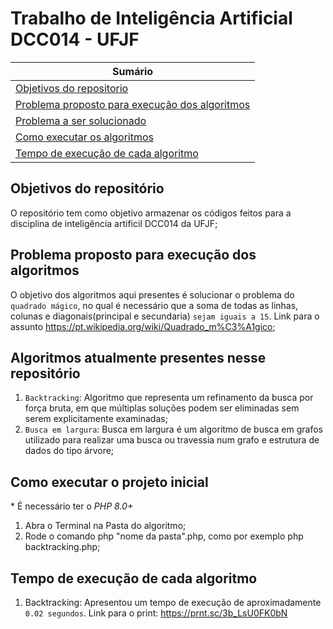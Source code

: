# Trabalho de Inteligência Artificial DCC014 - UFJF

| **Sumário** |
|-------------|
| [Objetivos do repositorio](#objetivos-do-repositório) |
| [Problema proposto para execução dos algoritmos](#problema-proposto-para-execução-dos-algoritmos) |
| [Problema a ser solucionado](#algoritmos-atualmente-presentes-nesse-repositório) |
| [Como executar os algoritmos ](#como-executar-o-projeto-inicial) |
| [Tempo de execução de cada algoritmo](#tempo-de-execução-de-cada-algoritmo) |

## Objetivos do repositório
O repositório tem como objetivo armazenar os códigos feitos para a disciplina de inteligência artificil DCC014 da UFJF;

## Problema proposto para execução dos algoritmos
O objetivo dos algoritmos aqui presentes é solucionar o problema do `quadrado mágico`, no qual é necessário que a soma de todas as linhas, colunas e diagonais(principal e secundaria) `sejam iguais a 15`. Link para o assunto https://pt.wikipedia.org/wiki/Quadrado_m%C3%A1gico;

## Algoritmos atualmente presentes nesse repositório
1. `Backtracking`: Algoritmo que representa um refinamento da busca por força bruta, em que múltiplas soluções podem ser eliminadas sem serem explicitamente examinadas;
2. `Busca em largura`: Busca em largura é um algoritmo de busca em grafos utilizado para realizar uma busca ou travessia num grafo e estrutura de dados do tipo árvore;

## Como executar o projeto inicial
\* É necessário ter o _PHP 8.0+_
1. Abra o Terminal na Pasta do algoritmo;
2. Rode o comando php "nome da pasta".php, como por exemplo php backtracking.php; 

## Tempo de execução de cada algoritmo
1. Backtracking: Apresentou um tempo de execução de aproximadamente `0.02 segundos`. Link para o print: https://prnt.sc/3b_LsU0FK0bN
